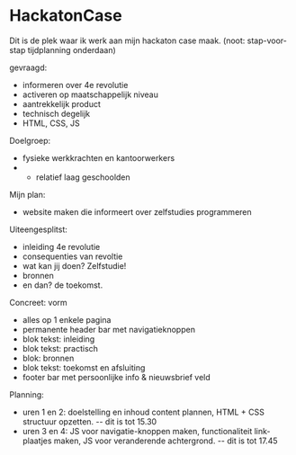 # HackatonCase
Dit is de plek waar ik werk aan mijn hackaton case maak.
(noot: stap-voor-stap tijdplanning onderdaan)

gevraagd:
- informeren over 4e revolutie
- activeren op maatschappelijk niveau
- aantrekkelijk product
- technisch degelijk
- HTML, CSS, JS

Doelgroep:
- fysieke werkkrachten en kantoorwerkers
- - relatief laag geschoolden

Mijn plan: 
- website maken die informeert over zelfstudies programmeren

Uiteengesplitst:
- inleiding 4e revolutie
- consequenties van revoltie
- wat kan jij doen? Zelfstudie!
- bronnen
- en dan? de toekomst.

Concreet: vorm
- alles op 1 enkele pagina
- permanente header bar met navigatieknoppen
- blok tekst: inleiding
- blok tekst: practisch
- blok: bronnen
- blok tekst: toekomst en afsluiting
- footer bar met persoonlijke info & nieuwsbrief veld


Planning:
- uren 1 en 2: doelstelling en inhoud content plannen, HTML + CSS structuur opzetten.
-- dit is tot 15.30
- uren 3 en 4: JS voor navigatie-knoppen maken, functionaliteit link-plaatjes maken, JS voor veranderende achtergrond.
-- dit is tot 17.45
